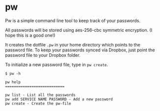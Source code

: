 # pw

Pw is a simple command line tool to keep track of your passwords.

All passwords will be stored using aes-256-cbc symmetric encryption. (I hope this is a good one!)

It creates the dotfile `.pw` in your home directory which points to the password file. To keep your passwords synced via Dropbox, just point the password file to your Dropbox folder.

To initialize a new password file, type in `pw create`.

    $ pw -h

    pw help
    ===========================

    pw list - List all the passwords
    pw add SERVICE NAME PASSWORD - Add a new password
    pw create - Create the pw-file

